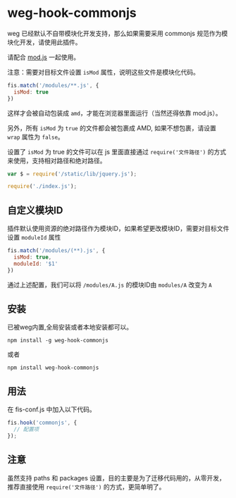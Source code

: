 # weg-hook-commonjs

weg 已经默认不自带模块化开发支持，那么如果需要采用 commonjs 规范作为模块化开发，请使用此插件。

请配合 [mod.js](https://github.com/fex-team/mod/blob/master/mod.js) 一起使用。

注意：需要对目标文件设置 `isMod` 属性，说明这些文件是模块化代码。


```js
fis.match('/modules/**.js', {
  isMod: true
})
``` 

这样才会被自动包装成 `amd`，才能在浏览器里面运行（当然还得依靠 mod.js）。

另外，所有 `isMod` 为 `true` 的文件都会被包裹成 AMD, 如果不想包裹，请设置  `wrap` 属性为 `false`。

设置了 `isMod` 为 true 的文件可以在 js 里面直接通过 `require('文件路径')` 的方式来使用，支持相对路径和绝对路径。

```js
var $ = require('/static/lib/jquery.js');

require('./index.js');
```

## 自定义模块ID

插件默认使用资源的绝对路径作为模块ID，如果希望更改模块ID，需要对目标文件设置 `moduleId` 属性

```js
fis.match('/modules/(**).js', {
  isMod: true,
  moduleId: '$1'
})
``` 

通过上述配置，我们可以将 `/modules/A.js` 的模块ID由 `modules/A` 改变为 `A`

## 安装

已被weg内置,全局安装或者本地安装都可以。

```
npm install -g weg-hook-commonjs
```

或者

```
npm install weg-hook-commonjs
```

## 用法

在 fis-conf.js 中加入以下代码。


```js
fis.hook('commonjs', {
  // 配置项
});
```

## 注意

虽然支持 paths 和 packages 设置，目的主要是为了迁移代码用的，从零开发，推荐直接使用 `require('文件路径')` 的方式，更简单明了。

